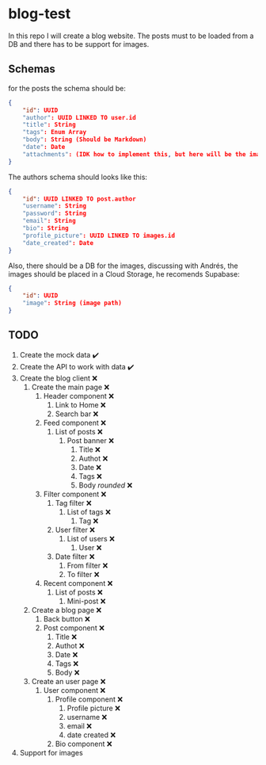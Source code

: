 # blog-test

In this repo I will create a blog website. The posts must to be loaded from a DB and there has to be support for images.

## Schemas
for the posts the schema should be:
```json
{
    "id": UUID
    "author": UUID LINKED TO user.id
    "title": String
    "tags": Enum Array
    "body": String (Should be Markdown)
    "date": Date
    "attachments": (IDK how to implement this, but here will be the images)
}
```

The authors schema should looks like this:
```json
{
    "id": UUID LINKED TO post.author
    "username": String
    "password": String
    "email": String
    "bio": String
    "profile_picture": UUID LINKED TO images.id
    "date_created": Date
}
```

Also, there should be a DB for the images, discussing with Andrés, the images should be placed in a Cloud Storage, he recomends Supabase:
```json
{
    "id": UUID
    "image": String (image path)
}
```

## TODO
1. Create the mock data ✔️
2. Create the API to work with data ✔️
3. Create the blog client ❌
    1. Create the main page ❌
        1. Header component ❌
            1. Link to Home ❌
            2. Search bar ❌
        2. Feed component ❌
            1. List of posts ❌
                1. Post banner ❌
                    1. Title ❌
                    2. Authot ❌
                    3. Date ❌
                    4. Tags ❌
                    4. Body _rounded_ ❌
        3. Filter component ❌
            1. Tag filter ❌
                1. List of tags ❌
                    1. Tag ❌
            2. User filter ❌
                1. List of users ❌
                    1. User ❌
            3. Date filter ❌
                1. From filter ❌
                2. To filter ❌
        4. Recent component ❌
            1. List of posts ❌
                1. Mini-post ❌
    2. Create a blog page ❌
        1. Back button ❌
        2. Post component ❌
            1. Title ❌
            2. Authot ❌
            3. Date ❌
            4. Tags ❌
            4. Body ❌
    3. Create an user page ❌
        1. User component ❌
            1. Profile component ❌
                1. Profile picture ❌
                2. username ❌
                3. email ❌
                4. date created ❌
            2. Bio component ❌
4. Support for images
